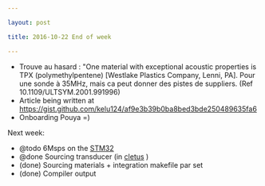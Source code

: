 ```yaml
---

layout: post

title: 2016-10-22 End of week

---
```



-   Trouve au hasard : "One material with exceptional acoustic
    properties is TPX (polymethylpentene) \[Westlake Plastics Company,
    Lenni, PA\]. Pour une sonde à 35MHz, mais ca peut donner des pistes
    de suppliers. (Ref 10.1109/ULTSYM.2001.991996)
-   Article being written at
    https://gist.github.com/kelu124/af9e3b39b0ba8bed3bde250489635fa6
-   Onboarding Pouya =)

Next week:

-   @todo 6Msps on the [STM32](/croaker/)
-   @done Sourcing transducer (in [cletus](/cletus/) )
-   (done) Sourcing materials + integration makefile par set
-   (done) Compiler output

